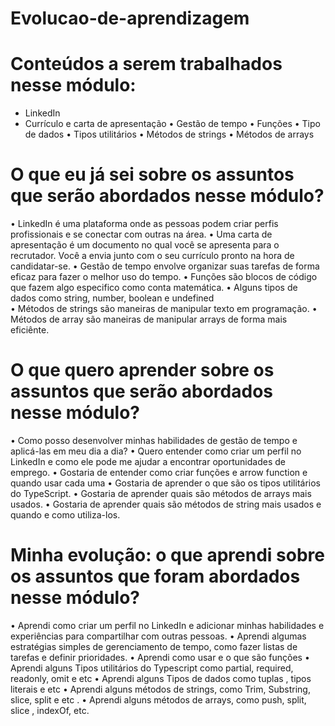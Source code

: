 # Evolucao-de-aprendizagem

# Conteúdos a serem trabalhados nesse módulo:

-	LinkedIn
-	Currículo e carta de apresentação
•	Gestão de tempo
•	Funções
•	Tipo de dados 
•	Tipos utilitários 
•	Métodos de strings
•	Métodos de arrays


# O que eu já sei sobre os assuntos que serão abordados nesse módulo?

•	LinkedIn é uma plataforma onde as pessoas podem criar perfis profissionais e se conectar com outras na área.
•	Uma carta de apresentação é um documento no qual você se apresenta para o recrutador. Você a envia junto com o seu currículo pronto na hora de candidatar-se.
•	Gestão de tempo envolve organizar suas tarefas de forma eficaz para fazer o melhor uso do tempo.
•	Funções são blocos de código que fazem algo especifico como conta matemática.
•	Alguns tipos de dados como string, number, boolean e undefined  
•	Métodos de strings são maneiras de manipular texto em programação.
•	Métodos de array são maneiras de manipular arrays de forma mais eficiênte.

# O que quero aprender sobre os assuntos que serão abordados nesse módulo?

•	Como posso desenvolver minhas habilidades de gestão de tempo e aplicá-las em meu dia a dia?
•	Quero entender como criar um perfil no LinkedIn e como ele pode me ajudar a encontrar oportunidades de emprego.
•	Gostaria de entender como criar funções e arrow function e quando usar cada uma
•	Gostaria de aprender o que são os tipos utilitários  do TypeScript.
•	Gostaria de aprender quais são métodos de arrays mais usados.
•	Gostaria de aprender quais são métodos de string mais usados e quando e como utiliza-los.


# Minha evolução: o que aprendi sobre os assuntos que foram abordados nesse módulo?

•	Aprendi como criar um perfil no LinkedIn e adicionar minhas habilidades e experiências para compartilhar com outras pessoas.
•	Aprendi algumas estratégias simples de gerenciamento de tempo, como fazer listas de tarefas e definir prioridades.
•	Aprendi como usar e o que são funções
•	Aprendi alguns Tipos utilitários do Typescript como partial, required, readonly, omit e etc
•	Aprendi alguns Tipos de dados como tuplas , tipos literais e etc 
•	Aprendi alguns métodos de strings, como Trim, Substring, slice, split e etc .
•	Aprendi alguns métodos de arrays, como push, split, slice , indexOf, etc.

